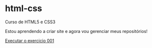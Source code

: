 # html-css

Curso de HTML5 e CSS3

Estou aprendendo a criar site e agora vou gerenciar meus repositórios!

<a href="https://dav-icode.github.io/html-css/exercicios/ex001/index.html">Executar o exercicio 001</a>
